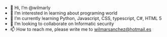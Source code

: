 - 👋 Hi, I’m @wilmarly 
- 👀 I’m interested in learning about programing world
- 🌱 I’m currently learning Python, Javascript, CSS, typescript, C#, HTML 5
- 💞️ I’m looking to collaborate on Informatic security
- 📫 How to reach me, please write me to wilmarsanchez@hotmail.es

<!---
wilmarly/wilmarly is a ✨ special ✨ repository because its `README.md` (this file) appears on your GitHub profile.
You can click the Preview link to take a look at your changes.
--->
